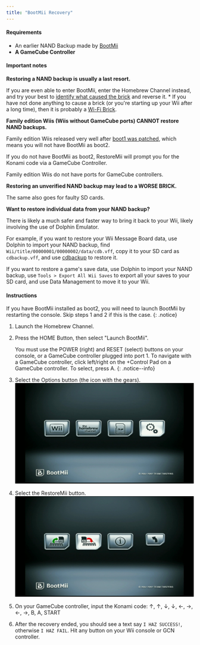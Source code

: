 ```yaml
---
title: "BootMii Recovery"
---
```


#### Requirements
* An earlier NAND Backup made by [BootMii](https://wii.guide/bootmii)
* **A GameCube Controller**

#### Important notes

**Restoring a NAND backup is usually a last resort.**

If you are even able to enter BootMii, enter the Homebrew Channel instead, and try your best to [identify what caused the brick](bricks) and reverse it.
    * If you have not done anything to cause a brick (or you're starting up your Wii after a long time), then it is probably a [Wi-Fi Brick](bricks#wi-fi-brick).

**Family edition Wiis (Wiis without GameCube ports) CANNOT restore NAND backups.**

Family edition Wiis released very well after [boot1 was patched](https://wiibrew.org/wiki/Wii_Family_Edition#Changes_carried_over_from_previous_revisions), which means you will not have BootMii as boot2.

If you do not have BootMii as boot2, RestoreMii will prompt you for the Konami code via a GameCube Controller.

Family edition Wiis do not have ports for GameCube controllers.

**Restoring an unverified NAND backup may lead to a WORSE BRICK.**

The same also goes for faulty SD cards.

**Want to restore individual data from your NAND backup?**

There is likely a much safer and faster way to bring it back to your Wii, likely involving the use of Dolphin Emulator.

For example, if you want to restore your Wii Message Board data, use Dolphin to import your NAND backup, find `Wii/title/00000001/00000002/data/cdb.vff`, copy it to your SD card as `cdbackup.vff`, and use [cdbackup](https://oscwii.org/library/app/cdbackup) to restore it.

If you want to restore a game's save data, use Dolphin to import your NAND backup, use `Tools > Export All Wii Saves` to export all your saves to your SD card, and use Data Management to move it to your Wii.

#### Instructions

If you have BootMii installed as boot2, you will need to launch BootMii by restarting the console. Skip steps 1 and 2 if this is the case.
{: .notice}

1. Launch the Homebrew Channel.
1. Press the HOME Button, then select "Launch BootMii".

    You must use the POWER (right) and RESET (select) buttons on your console, or a GameCube controller plugged into port 1. To navigate with a GameCube controller, click left/right on the +Control Pad 
    on a GameCube controller. To select, press A.
    {: .notice--info}

1. Select the Options button (the icon with the gears).
    ![BootMii_Gears_Icon](/images/BootMii/BootMii_Gears_Icon.png)
1. Select the RestoreMii button.
    ![BootMii_Red_Arrow](/images/BootMii/BootMii_Red_Arrow.png)
1. On your GameCube controller, input the Konami code: ↑, ↑, ↓, ↓, ←, →, ←, →, B, A, START
1. After the recovery ended, you should see a text say `I HAZ SUCCESS!`, otherwise `I HAZ FAIL`. Hit any button on your Wii console or GCN controller.
